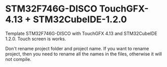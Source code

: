 # STM32F746G-DISCO TouchGFX-4.13 + STM32CubeIDE-1.2.0
Template STM32F746G-DISCO with TouchGFX 4.13 and STM32CubeIDE 1.2.0. Touch screen is works.

Don't rename project folder and project name.
If you want to rename project, then you need to rename all the names in the files, otherwise it will not compile.
